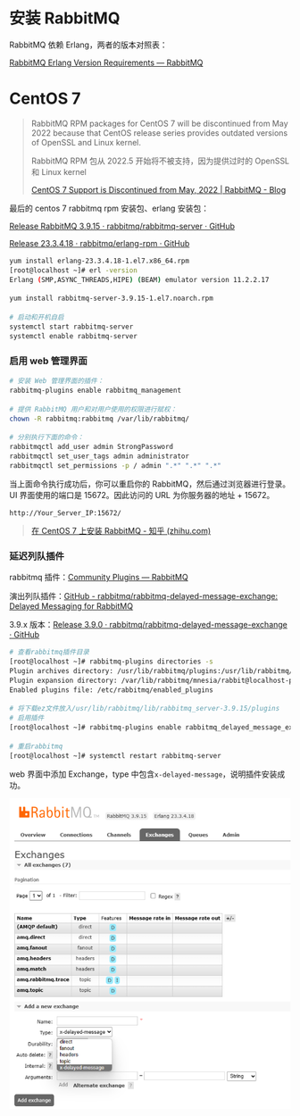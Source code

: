 # 安装 RabbitMQ

RabbitMQ 依赖 Erlang，两者的版本对照表：

[RabbitMQ Erlang Version Requirements — RabbitMQ](https://www.rabbitmq.com/which-erlang.html)

# CentOS 7

> RabbitMQ RPM packages for CentOS 7 will be discontinued from May 2022 because that CentOS release series provides outdated versions of OpenSSL and Linux kernel.
>
> RabbitMQ RPM 包从 2022.5 开始将不被支持，因为提供过时的 OpenSSL 和 Linux kernel
>
> [CentOS 7 Support is Discontinued from May, 2022 | RabbitMQ - Blog](https://blog.rabbitmq.com/posts/2022/04/centos-7-support-discontinued/)

最后的 centos 7 rabbitmq rpm 安装包、erlang 安装包：

[Release RabbitMQ 3.9.15 · rabbitmq/rabbitmq-server · GitHub](https://github.com/rabbitmq/rabbitmq-server/releases/tag/v3.9.15)

[Release 23.3.4.18 · rabbitmq/erlang-rpm · GitHub](https://github.com/rabbitmq/erlang-rpm/releases/tag/v23.3.4.18)

```bash
yum install erlang-23.3.4.18-1.el7.x86_64.rpm
[root@localhost ~]# erl -version
Erlang (SMP,ASYNC_THREADS,HIPE) (BEAM) emulator version 11.2.2.17

yum install rabbitmq-server-3.9.15-1.el7.noarch.rpm

# 启动和开机自启
systemctl start rabbitmq-server
systemctl enable rabbitmq-server
```

### 启用 web 管理界面

```bash
# 安装 Web 管理界面的插件：
rabbitmq-plugins enable rabbitmq_management

# 提供 RabbitMQ 用户和对用户使用的权限进行赋权：
chown -R rabbitmq:rabbitmq /var/lib/rabbitmq/

# 分别执行下面的命令：
rabbitmqctl add_user admin StrongPassword
rabbitmqctl set_user_tags admin administrator
rabbitmqctl set_permissions -p / admin ".*" ".*" ".*"
```

当上面命令执行成功后，你可以重启你的 RabbitMQ，然后通过浏览器进行登录。UI 界面使用的端口是 15672。因此访问的 URL 为你服务器的地址 + 15672。

```text
http://Your_Server_IP:15672/
```

> [在 CentOS 7 上安装 RabbitMQ - 知乎 (zhihu.com)](https://zhuanlan.zhihu.com/p/86272543)

### 延迟列队插件

rabbitmq 插件：[Community Plugins — RabbitMQ](https://www.rabbitmq.com/community-plugins.html)

演出列队插件：[GitHub - rabbitmq/rabbitmq-delayed-message-exchange: Delayed Messaging for RabbitMQ](https://github.com/rabbitmq/rabbitmq-delayed-message-exchange)

3.9.x 版本：[Release 3.9.0 · rabbitmq/rabbitmq-delayed-message-exchange · GitHub](https://github.com/rabbitmq/rabbitmq-delayed-message-exchange/releases/tag/3.9.0)

```bash
# 查看rabbitmq插件目录
[root@localhost ~]# rabbitmq-plugins directories -s
Plugin archives directory: /usr/lib/rabbitmq/plugins:/usr/lib/rabbitmq/lib/rabbitmq_server-3.9.15/plugins
Plugin expansion directory: /var/lib/rabbitmq/mnesia/rabbit@localhost-plugins-expand
Enabled plugins file: /etc/rabbitmq/enabled_plugins

# 将下载ez文件放入/usr/lib/rabbitmq/lib/rabbitmq_server-3.9.15/plugins
# 启用插件
[root@localhost ~]# rabbitmq-plugins enable rabbitmq_delayed_message_exchange

# 重启rabbitmq
[root@localhost ~]# systemctl restart rabbitmq-server
```

web 界面中添加 Exchange，type 中包含`x-delayed-message`，说明插件安装成功。

![image-20230621163801136](image-20230621163801136.png)
